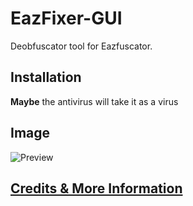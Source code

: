 # EazFixer-GUI
Deobfuscator tool for Eazfuscator.

## Installation
**Maybe** the antivirus will take it as a virus

## Image
![Preview](https://user-images.githubusercontent.com/65697997/125558298-59881179-928b-4ea0-b19f-ba9a643ba172.png)

## [Credits & More Information](https://pages.github.com/)
